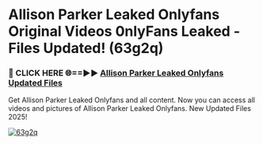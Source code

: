# Allison Parker Leaked Onlyfans Original Videos 0nlyFans Leaked - Files Updated! (63g2q)

<h3>🔴 CLICK HERE 🌐==►► <a href="https://tinyurl.com/2jnfzry5" rel="nofollow">Allison Parker Leaked Onlyfans Updated Files</a></h3>

Get Allison Parker Leaked Onlyfans and all content. Now you can access all videos and pictures of Allison Parker Leaked Onlyfans. New Updated Files 2025!

[![63g2q](https://i.imgur.com/GyGTBgg.gif)](https://tinyurl.com/2jnfzry5)
